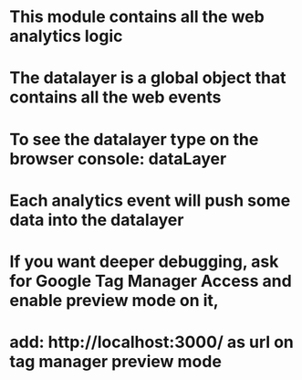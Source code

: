 # This module contains all the web analytics logic

# The datalayer is a global object that contains all the web events

# To see the datalayer type on the browser console: dataLayer

# Each analytics event will push some data into the datalayer

# If you want deeper debugging, ask for Google Tag Manager Access and enable preview mode on it,

# add: http://localhost:3000/ as url on tag manager preview mode
